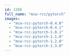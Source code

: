 ```yaml
---
id: 1266
full_name: "mcw-rcc/pytorch"
images: 
  - "mcw-rcc-pytorch-0.4.0"
  - "mcw-rcc-pytorch-0.4.1"
  - "mcw-rcc-pytorch-1.0.1"
  - "mcw-rcc-pytorch-1.1.0"
  - "mcw-rcc-pytorch-1.2.0"
  - "mcw-rcc-pytorch-1.3.0"
---
```

